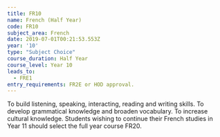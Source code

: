 ```yaml
---
title: FR10
name: French (Half Year)
code: FR10
subject_area: French
date: 2019-07-01T00:21:53.553Z
year: '10'
type: "Subject Choice"
course_duration: Half Year
course_level: Year 10
leads_to:
  - FRE1
entry_requirements: FR2E or HOD approval.
---
```

To build listening, speaking, interacting, reading and writing skills. To develop grammatical knowledge and broaden vocabulary. To increase cultural knowledge. Students wishing to continue their French studies in Year 11 should select the full year course FR20.
